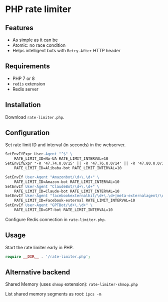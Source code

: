 # PHP rate limiter

## Features

- As simple as it can be
- Atomic: no race condition
- Helps intelligent bots with `Retry-After` HTTP header

## Requirements

- PHP 7 or 8
- `redis` extension
- Redis server

## Installation

Download `rate-limiter.php`.

## Configuration

Set rate limit ID and interval (in seconds) in the webserver.

```apache
SetEnvIfExpr User-Agent "^$" \
    RATE_LIMIT_ID=No-UA RATE_LIMIT_INTERVAL=10
SetEnvIfExpr "-R '47.74.0.0/15' || -R '47.76.0.0/14' || -R '47.80.0.0/13'" \
    RATE_LIMIT_ID=Alibaba-bot RATE_LIMIT_INTERVAL=10

SetEnvIf User-Agent "Amazonbot/\d+\.\d+" \
    RATE_LIMIT_ID=Amazon-bot RATE_LIMIT_INTERVAL=10
SetEnvIf User-Agent "ClaudeBot/\d+\.\d+" \
    RATE_LIMIT_ID=Claude-bot RATE_LIMIT_INTERVAL=10
SetEnvIf User-Agent "facebookexternalhit/\d+\.\d+|meta-externalagent/\d+\.\d+" \
    RATE_LIMIT_ID=Facebook-external RATE_LIMIT_INTERVAL=10
SetEnvIf User-Agent "GPTBot/\d+\.\d+" \
    RATE_LIMIT_ID=GPT-bot RATE_LIMIT_INTERVAL=10
```

Configure Redis connection in `rate-limiter.php`.

## Usage

Start the rate limiter early in PHP.

```php
require __DIR__ . '/rate-limiter.php';
```

## Alternative backend

Shared Memory (uses `shmop` extension): `rate-limiter-shmop.php`

List shared memory segments as root: `ipcs -m`
